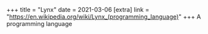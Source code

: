 +++
title = "Lynx"
date = 2021-03-06
[extra]
link = "https://en.wikipedia.org/wiki/Lynx_(programming_language)"
+++
A programming language

